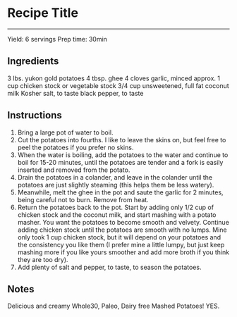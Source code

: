 # Recipe Title
---
Yield: 6 servings
Prep time: 30min

## Ingredients
3 lbs. yukon gold potatoes
4 tbsp. ghee
4 cloves garlic, minced
approx. 1 cup chicken stock or vegetable stock
3/4 cup unsweetened, full fat coconut milk 
Kosher salt, to taste
black pepper, to taste

## Instructions

1. Bring a large pot of water to boil.
2. Cut the potatoes into fourths. I like to leave the skins on, but feel free to peel the potatoes if you prefer no skins.
3. When the water is boiling, add the potatoes to the water and continue to boil for 15-20 minutes, until the potatoes are tender and a fork is easily inserted and removed from the potato.
4. Drain the potatoes in a colander, and leave in the colander until the potatoes are just slightly steaming (this helps them be less watery).
5. Meanwhile, melt the ghee in the pot and saute the garlic for 2 minutes, being careful not to burn. Remove from heat.
6. Return the potatoes back to the pot. Start by adding only 1/2 cup of chicken stock and the coconut milk, and start mashing with a potato masher. You want the potatoes to become smooth and velvety. Continue adding chicken stock until the potatoes are smooth with no lumps. Mine only took 1 cup chicken stock, but it will depend on your potatoes and the consistency you like them (I prefer mine a little lumpy, but just keep mashing more if you like yours smoother and add more broth if you think they are too dry).
7. Add plenty of salt and pepper, to taste, to season the potatoes.

    

## Notes

Delicious and creamy Whole30, Paleo, Dairy free Mashed Potatoes! YES.